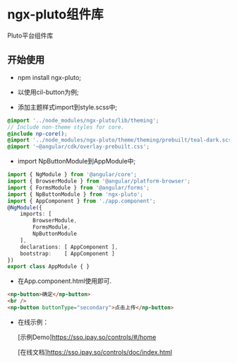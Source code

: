 # ngx-pluto组件库

Pluto平台组件库

## 开始使用

* npm install ngx-pluto;

* 以使用cil-button为例;

* 添加主题样式import到style.scss中;
```scss
@import '../node_modules/ngx-pluto/lib/theming';
// Include non-theme styles for core.
@include np-core();
@import '../node_modules/ngx-pluto/theme/theming/prebuilt/teal-dark.scss';
@import '~@angular/cdk/overlay-prebuilt.css';
```

* import NpButtonModule到AppModule中;
```typescript
import { NgModule } from '@angular/core';
import { BrowserModule } from '@angular/platform-browser';
import { FormsModule } from '@angular/forms';
import { NpButtonModule } from 'ngx-pluto';
import { AppComponent } from './app.component';
@NgModule({
    imports: [
        BrowserModule, 
        FormsModule,
        NpButtonModule
    ],
    declarations: [ AppComponent ],
    bootstrap:    [ AppComponent ]
})
export class AppModule { }
```

* 在App.component.html使用即可.
```html
<np-button>确定</np-button>
<br />
<np-button buttonType="secondary">点击上传</np-button>
```

* 在线示例：

    [示例Demo]https://sso.ipay.so/controls/#/home
    
    [在线文档]https://sso.ipay.so/controls/doc/index.html